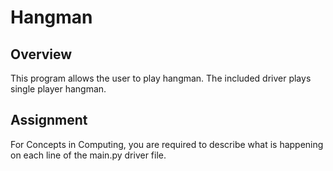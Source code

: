 # Hangman
## Overview
This program allows the user to play hangman. The included driver plays single player hangman. 

## Assignment
For Concepts in Computing, you are required to describe what is happening on each line of the main.py driver file. 
